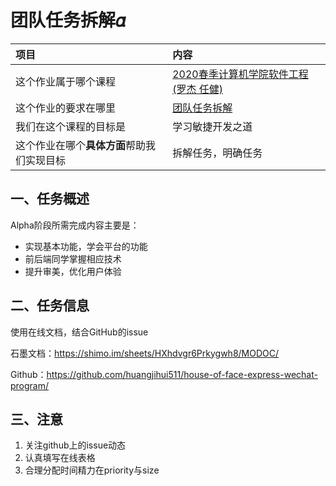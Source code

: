 # 团队任务拆解𝛼

| 项目                                       | 内容                                                         |
| :----------------------------------------- | :----------------------------------------------------------- |
| 这个作业属于哪个课程                       | [2020春季计算机学院软件工程(罗杰 任健)](https://edu.cnblogs.com/campus/buaa/BUAA_SE_2020_LJ) |
| 这个作业的要求在哪里                       | [团队任务拆解](https://edu.cnblogs.com/campus/buaa/BUAA_SE_2020_LJ/homework/10592) |
| 我们在这个课程的目标是                     | 学习敏捷开发之道                                             |
| 这个作业在哪个**具体方面**帮助我们实现目标 | 拆解任务，明确任务                                           |

## 一、任务概述

Alpha阶段所需完成内容主要是：

- 实现基本功能，学会平台的功能
- 前后端同学掌握相应技术
- 提升审美，优化用户体验

## 二、任务信息

使用在线文档，结合GitHub的issue

石墨文档：https://shimo.im/sheets/HXhdvgr6Prkygwh8/MODOC/ 

Github：https://github.com/huangjihui511/house-of-face-express-wechat-program/

## 三、注意

1. 关注github上的issue动态
2. 认真填写在线表格
3. 合理分配时间精力在priority与size